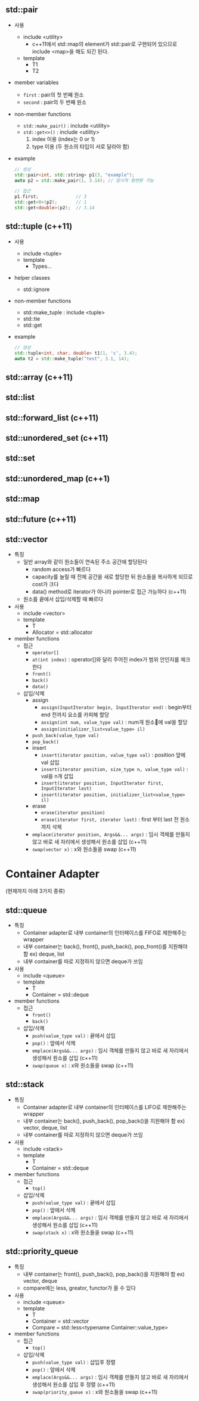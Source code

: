 ## std::pair
* 사용
  * include \<utility>
    * c++11에서 std::map의 element가 std::pair로 구현되어 있으므로 include \<map>을 해도 되긴 된다.
  * template
    * T1
    * T2
* member variables
  * `first` : pair의 첫 번째 원소
  * `second` : pair의 두 번째 원소
* non-member functions
  * `std::make_pair()` : include \<utility>
  * `std::get<>()` : include \<utility>
    1. index 이용 (index는 0 or 1)
    2. type 이용 (두 원소의 타입이 서로 달라야 함)
* example

    ```c++
    // 생성
    std::pair<int, std::string> p1(3, "example");
    auto p2 = std::make_pair(1, 3.14); // 암시적 형변환 가능

    // 접근
    p1.first;              // 3
    std::get<0>(p2);       // 1
    std::get<double>(p2);  // 3.14
    ```
## std::tuple (c++11)
* 사용
  * include \<tuple>
  * template
    * Types...
* helper classes
  * std::ignore
* non-member functions
  * std::make_tuple : include \<tuple>
  * std::tie
  * std::get
* example

  ```c++
  // 생성
  std::tuple<int, char, double> t1(1, 'c', 3.4);
  auto t2 = std::make_tuple("test", 3.1, 14);
  ```
## std::array (c++11)
## std::list
## std::forward_list (c++11)
## std::unordered_set (c++11)
## std::set
## std::unordered_map (c++1)
## std::map
## std::future (c++11)
## std::vector
* 특징
  * 일반 array와 같이 원소들이 연속된 주소 공간에 할당된다
    * random access가 빠르다
    * capacity를 늘릴 때 전체 공간을 새로 할당한 뒤 원소들을 복사하게 되므로 cost가 크다
    * data() method로 iterator가 아니라 pointer로 접근 가능하다 (c++11)
  * 원소를 끝에서 삽입/삭제할 때 빠르다
* 사용
  * include \<vector>
  * template
    * T
    * Allocator = std::allocator<T>
* member functions
  * 접근
    * `operator[]`
    * `at(int index)` : operator[]와 달리 주어진 index가 범위 안인지를 체크한다
    * `front()`
    * `back()`
    * `data()`
  * 삽입/삭제
    * assign
      * `assign(InputIterator begin, InputIterator end)` : begin부터 end 전까지 요소를 카피해 할당
      * `assign(int num, value_type val)` : num개 원소에 val을 할당
      * `assign(initializer_list<value_type> il)`
    * `push_back(value_type val)`
    * `pop_back()`
    * insert
      * `insert(iterator position, value_type val)` : position 앞에 val 삽입
      * `insert(iterator position, size_type n, value_type val)` : val을 n개 삽입
      * `insert(iterator position, InputIterator first, InputIterator last)`
      * `insert(iterator position, initializer_list<value_type> il)`
    * erase
      * `erase(iterator position)`
      * `erase(iterator first, iterator last)` : first 부터 last 전 원소까지 삭제
    * `emplace(iterator position, Args&&... args)` : 임시 객체를 만들지 않고 바로 새 자리에서 생성해서 원소를 삽입 (c++11)
    * `swap(vector x)` : x와 원소들을 swap (c++11)

# Container Adapter
(현재까지 아래 3가지 종류)
## std::queue
* 특징
  * Container adapter로 내부 container의 인터페이스를 FIFO로 제한해주는 wrapper
  * 내부 container는 back(), front(), push_back(), pop_front()를 지원해야 함 ex) deque, list
  * 내부 container를 따로 지정하지 않으면 deque가 쓰임
* 사용
  * include \<queue>
  * template
    * T
    * Container = std::deque<T>
* member functions
  * 접근
    * `front()`
    * `back()`
  * 삽입/삭제
    * `push(value_type val)` : 끝에서 삽입
    * `pop()` : 앞에서 삭제
    * `emplace(Args&&... args)` : 임시 객체를 만들지 않고 바로 새 자리에서 생성해서 원소를 삽입 (c++11)
    * `swap(queue x)` : x와 원소들을 swap (c++11)

## std::stack
* 특징
  * Container adapter로 내부 container의 인터페이스를 LIFO로 제한해주는 wrapper
  * 내부 container는 back(), push_back(), pop_back()을 지원해야 함 ex) vector, deque, list
  * 내부 container를 따로 지정하지 않으면 deque가 쓰임
* 사용
  * include \<stack>
  * template
    * T
    * Container = std::deque<T>
* member functions
  * 접근
    * `top()`
  * 삽입/삭제
    * `push(value_type val)` : 끝에서 삽입
    * `pop()` : 앞에서 삭제
    * `emplace(Args&&... args)` : 임시 객체를 만들지 않고 바로 새 자리에서 생성해서 원소를 삽입 (c++11)
    * `swap(stack x)` : x와 원소들을 swap (c++11)

## std::priority_queue
* 특징
  * 내부 container는 front(), push_back(), pop_back()을 지원해야 함 ex) vector, deque
  * compare에는 less, greator, functor가 올 수 있다
* 사용
  * include \<queue>
  * template
    * T
    * Container = std::vector<T>
    * Compare = std::less\<typename Container::value_type>
* member functions
  * 접근
    * `top()`
  * 삽입/삭제
    * `push(value_type val)` : 삽입후 정렬
    * `pop()` : 앞에서 삭제
    * `emplace(Args&&... args)` : 임시 객체를 만들지 않고 바로 새 자리에서 생성해서 원소를 삽입 후 정렬 (c++11)
    * `swap(priority_queue x)` : x와 원소들을 swap (c++11)